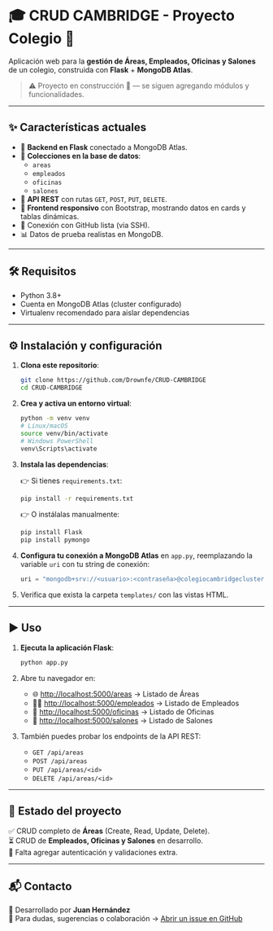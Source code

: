 # 🎓 CRUD CAMBRIDGE - Proyecto Colegio 🚀

Aplicación web para la **gestión de Áreas, Empleados, Oficinas y Salones** de un colegio, construida con **Flask** + **MongoDB Atlas**.  

> ⚠️ Proyecto en construcción 🚧 — se siguen agregando módulos y funcionalidades.

---

## ✨ Características actuales

- 🐍 **Backend en Flask** conectado a MongoDB Atlas.  
- 📂 **Colecciones en la base de datos**:  
  - `areas`  
  - `empleados`  
  - `oficinas`  
  - `salones`  
- 🔗 **API REST** con rutas `GET`, `POST`, `PUT`, `DELETE`.  
- 🎨 **Frontend responsivo** con Bootstrap, mostrando datos en cards y tablas dinámicas.  
- 🔐 Conexión con GitHub lista (via SSH).  
- 📊 Datos de prueba realistas en MongoDB.

---

## 🛠️ Requisitos

- Python 3.8+  
- Cuenta en MongoDB Atlas (cluster configurado)  
- Virtualenv recomendado para aislar dependencias  

---

## ⚙️ Instalación y configuración

1. **Clona este repositorio**:

   ```bash
   git clone https://github.com/Drownfe/CRUD-CAMBRIDGE
   cd CRUD-CAMBRIDGE
   ```

2. **Crea y activa un entorno virtual**:

   ```bash
   python -m venv venv
   # Linux/macOS
   source venv/bin/activate
   # Windows PowerShell
   venv\Scripts\activate
   ```

3. **Instala las dependencias**:

   👉 Si tienes `requirements.txt`:
   ```bash
   pip install -r requirements.txt
   ```

   👉 O instálalas manualmente:
   ```bash
   pip install Flask
   pip install pymongo
   ```

4. **Configura tu conexión a MongoDB Atlas** en `app.py`, reemplazando la variable `uri` con tu string de conexión:

   ```python
   uri = "mongodb+srv://<usuario>:<contraseña>@colegiocambridgecluster.xxxxx.mongodb.net/?retryWrites=true&w=majority"
   ```

5. Verifica que exista la carpeta `templates/` con las vistas HTML.  

---

## ▶️ Uso

1. **Ejecuta la aplicación Flask**:

   ```bash
   python app.py
   ```

2. Abre tu navegador en:  
   - 🌐 [http://localhost:5000/areas](http://localhost:5000/areas) → Listado de Áreas  
   - 👨‍🏫 [http://localhost:5000/empleados](http://localhost:5000/empleados) → Listado de Empleados  
   - 🏢 [http://localhost:5000/oficinas](http://localhost:5000/oficinas) → Listado de Oficinas  
   - 🏫 [http://localhost:5000/salones](http://localhost:5000/salones) → Listado de Salones  

3. También puedes probar los endpoints de la API REST:  
   - `GET /api/areas`  
   - `POST /api/areas`  
   - `PUT /api/areas/<id>`  
   - `DELETE /api/areas/<id>`  

---

## 🚧 Estado del proyecto

✅ CRUD completo de **Áreas** (Create, Read, Update, Delete).  
⏳ CRUD de **Empleados, Oficinas y Salones** en desarrollo.  
🔐 Falta agregar autenticación y validaciones extra.  

---

## 📬 Contacto

👤 Desarrollado por **Juan Hernández**  
📧 Para dudas, sugerencias o colaboración → [Abrir un issue en GitHub](https://github.com/Drownfe/CRUD-CAMBRIDGE/issues)  
